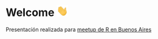 # Welcome <img src="https://raw.githubusercontent.com/ABSphreak/ABSphreak/master/gifs/Hi.gif" width="30px">

Presentación realizada para [meetup de R en Buenos Aires](https://www.meetup.com/renbaires/events/304692329)

